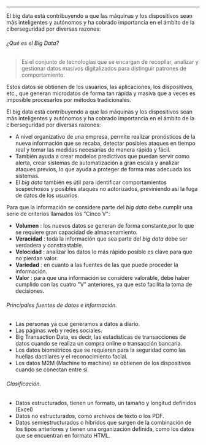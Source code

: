 --- 
El big data está contribuyendo a que las máquinas y los dispositivos sean más inteligentes y autónomos y ha cobrado importancia en el ámbito de la ciberseguridad por diversas razones:

###### ¿Qué es el Big Data?

>Es el conjunto de tecnologías que se encargan de recopilar, analizar y gestionar datos masivos digitalizados para distinguir patrones de comportamiento.

Estos datos se obtienen de los usuarios, las aplicaciones, los dispositivos, etc., que generan microdatos de forma tan rápida y masiva que a veces es imposible procesarlos por métodos tradicionales.

El big data está contribuyendo a que las máquinas y los dispositivos sean más inteligentes y autónomos y ha cobrado importancia en el ámbito de la ciberseguridad por diversas razones:
- A nivel organizativo de una empresa, permite realizar pronósticos de la nueva información que se recaba, detectar posibles ataques en tiempo real y tomar las medidas necesarias de manera rápida y fácil.
- También ayuda a crear modelos predictivos que puedan servir como alerta, crear sistemas de automatización a gran escala y analizar ataques previos, lo que ayuda a proteger de forma mas adecuada los sistemas.
- El *big data* también es útil para identificar comportamientos sospechosos y posibles ataques no autorizados, previniendo así la fuga de datos de los usuarios.

Para que la información se considere parte del *big data* debe cumplir una serie de criterios llamados los "Cinco V":
- __Volumen__ : los nuevos datos se generan de forma constante,por lo que se requiere gran capacidad de almacenamiento.
- __Veracidad__ : toda la información que sea parte del *big data* debe ser verdadera y constrastable.
- __Velocidad__ : analizar los datos lo más rápido posible es clave para que no pierdan valor.
- __Variedad__ : en cuanto a las fuentes de las que puede proceder la información.
- __Valor__ : para que una información se considere valorable, debe haber cumplido con las cuatro "V" anteriores, ya que esto facilita la toma de decisiones.

###### Principales fuentes de datos e información.

- Las personas ya que generamos a datos a diario.
- Las páginas web y redes sociales.
- Big Transaction Data, es decir, las estadísticas de transacciones de datos cuando se realiza un compra online o transacción bancaria.
- Los datos biométricos que se requieren para la seguridad como las huellas dactilares y el reconocimiento facial.
- Los datos M2M (Machine to machine) se obtienen de los dispositivos cuando se conectan entre sí.

###### Clasificación.

- Datos estructurados, tienen un formato, un tamaño y longitud definidos (Excel)
- Datos no estructurados, como archivos de texto o los PDF.
- Datos semiestructurados o híbridos que surgen de la combinación de los tipos anteriores y tienen una organización definida, como los datos que se encuentran en formato HTML.